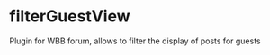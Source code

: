 filterGuestView
===============

Plugin for WBB forum, allows to filter the display of posts for guests